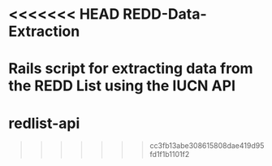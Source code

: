 <<<<<<< HEAD
REDD-Data-Extraction
====================

Rails script for extracting data from the REDD List using the IUCN API
=======
redlist-api
===========
>>>>>>> cc3fb13abe308615808dae419d95fd1f1b1101f2
